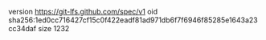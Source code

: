 version https://git-lfs.github.com/spec/v1
oid sha256:1ed0cc716427cf15c0f422eadf81ad971db6f7f6946f85285e1643a23cc34daf
size 1232
